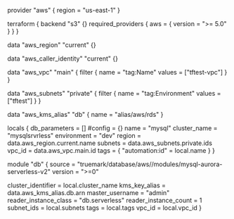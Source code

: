 provider "aws" {
  region = "us-east-1"
}

terraform {
  backend "s3" {}
  required_providers {
    aws = {
      version = ">= 5.0"
    }
  }
}

data "aws_region" "current" {}

data "aws_caller_identity" "current" {}

data "aws_vpc" "main" {
  filter {
    name   = "tag:Name"
    values = ["tftest-vpc"]
  }
}

data "aws_subnets" "private" {
  filter {
    name   = "tag:Environment"
    values = ["tftest"]
  }
}

data "aws_kms_alias" "db" {
  name = "alias/aws/rds"
}

locals {
  db_parameters = []
  #config = {}
  name          = "mysql"
  cluster_name  = "mysqlsrvrless"
  environment   = "dev"
  region        = data.aws_region.current.name
  subnets       = data.aws_subnets.private.ids
  vpc_id        = data.aws_vpc.main.id
  tags          = {
    "automation:id"  = local.name
  }
}

module "db" {
  source                = "truemark/database/aws//modules/mysql-aurora-serverless-v2"
  version               = ">=0"

  cluster_identifier    = local.cluster_name
  kms_key_alias         = data.aws_kms_alias.db.arn
  master_username       = "admin"
  reader_instance_class = "db.serverless"
  reader_instance_count = 1
  subnet_ids            = local.subnets
  tags                  = local.tags
  vpc_id                = local.vpc_id
}


